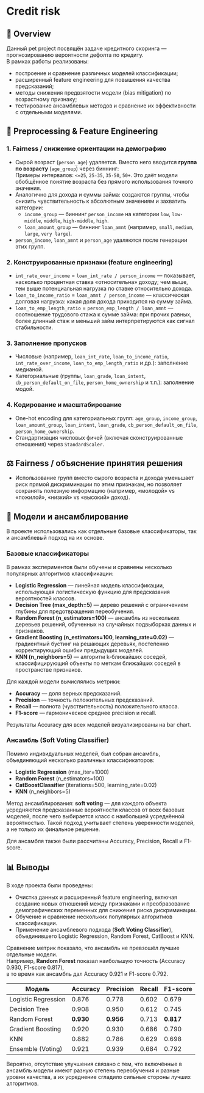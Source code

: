 # Credit risk

## 🧠 Overview

Данный pet project посвящён задаче кредитного скоринга — прогнозированию вероятности дефолта по кредиту.  
В рамках работы реализованы:
- построение и сравнение различных моделей классификации;
- расширенный feature engineering для повышения качества предсказаний;
- методы снижения предвзятости модели (bias mitigation) по возрастному признаку;
- тестирование ансамблевых методов и сравнение их эффективности с отдельными моделями.


## 🔧 Preprocessing & Feature Engineering

### 1. Fairness / снижение ориентации на демографию
- Сырой возраст (`person_age`) удаляется. Вместо него вводится **группа по возрасту** (`age_group`) через биннинг:  
  Примеры интервалов: `<=25`, `25-35`, `35-50`, `50+`. Это даёт модели обобщённое понятие возраста без прямого использования точного значения.  
- Аналогично для дохода и суммы займа: создаются группы, чтобы снизить чувствительность к абсолютным значениям и захватить категории:
  - `income_group` — биннинг `person_income` на категории `low`, `low-middle`, `middle`, `high-middle`, `high`.  
  - `loan_amount_group` — биннинг `loan_amnt` (например, `small`, `medium`, `large`, `very large`).  
- `person_income`, `loan_amnt` и `person_age` удаляются после генерации этих групп.

### 2. Конструированные признаки (feature engineering)
- `int_rate_over_income` = `loan_int_rate / person_income` — показывает, насколько процентная ставка «относительна» доходу; чем выше, тем выше потенциальная нагрузка по ставке относительно дохода.  
- `loan_to_income_ratio` = `loan_amnt / person_income` — классическая долговая нагрузка: какая доля дохода приходится на сумму займа.  
- `loan_to_emp_length_ratio` = `person_emp_length / loan_amnt` — соотношение трудового стажа к сумме займа: при прочих равных, более длинный стаж и меньший займ интерпретируются как сигнал стабильности.  

### 3. Заполнение пропусков
- Числовые (например, `loan_int_rate`, `loan_to_income_ratio`, `int_rate_over_income`, `loan_to_emp_length_ratio` и др.): заполнение медианой.  
- Категориальные (группы, `loan_grade`, `loan_intent`, `cb_person_default_on_file`, `person_home_ownership` и т.п.): заполнение модой.

### 4. Кодирование и масштабирование
- One-hot encoding для категориальных групп: `age_group`, `income_group`, `loan_amount_group`, `loan_intent`, `loan_grade`, `cb_person_default_on_file`, `person_home_ownership`.  
- Стандартизация числовых фичей (включая сконструированные отношения) через `StandardScaler`.

## ⚖️ Fairness / объяснение принятия решения

- Использование групп вместо сырого возраста и дохода уменьшает риск прямой дискриминации по этим признакам, но позволяет сохранять полезную информацию (например, «молодой» vs «пожилой», «низкий» vs «высокий» доход).  

## 🧪 Модели и ансамблирование

В проекте использовались как отдельные базовые классификаторы, так и ансамблевый подход на их основе.

### Базовые классификаторы

В рамках экспериментов были обучены и сравнены несколько популярных алгоритмов классификации:

- **Logistic Regression** — линейная модель классификации, использующая логистическую функцию для предсказания вероятностей классов.
- **Decision Tree (max_depth=5)** — дерево решений с ограничением глубины для предотвращения переобучения.
- **Random Forest (n_estimators=100)** — ансамбль из нескольких деревьев решений, обученных на случайных подвыборках данных и признаков.
- **Gradient Boosting (n_estimators=100, learning_rate=0.02)** — градиентный бустинг на решающих деревьях, постепенно корректирующий ошибки предыдущих моделей.
- **KNN (n_neighbors=5)** — алгоритм k-ближайших соседей, классифицирующий объекты по меткам ближайших соседей в пространстве признаков.

Для каждой модели вычислялись метрики:
- **Accuracy** — доля верных предсказаний.
- **Precision** — точность положительных предсказаний.
- **Recall** — полнота (чувствительность) положительного класса.
- **F1-score** — гармоническое среднее precision и recall.

Результаты Accuracy для всех моделей визуализированы на bar chart.

### Ансамбль (Soft Voting Classifier)

Помимо индивидуальных моделей, был собран ансамбль, объединяющий несколько различных классификаторов:

- **Logistic Regression** (max_iter=1000)
- **Random Forest** (n_estimators=100)
- **CatBoostClassifier** (iterations=500, learning_rate=0.02)
- **KNN** (n_neighbors=5)

Метод ансамблирования: **soft voting** — для каждого объекта усредняются предсказанные вероятности классов от всех базовых моделей, после чего выбирается класс с наибольшей усреднённой вероятностью. Такой подход учитывает степень уверенности моделей, а не только их финальное решение.

Для ансамбля также были рассчитаны Accuracy, Precision, Recall и F1-score.

## 📊 Выводы

В ходе проекта были проведены:
- Очистка данных и расширенный feature engineering, включая создание новых отношений между признаками и преобразование демографических переменных для снижения риска дискриминации.
- Обучение и сравнение нескольких популярных алгоритмов классификации.
- Применение ансамблевого подхода (**Soft Voting Classifier**), объединившего Logistic Regression, Random Forest, CatBoost и KNN.

Сравнение метрик показало, что ансамбль не превзошёл лучшие отдельные модели.  
Например, **Random Forest** показал наибольшую точность (Accuracy 0.930, F1-score 0.817),  
в то время как ансамбль дал Accuracy 0.921 и F1-score 0.792.  

| Модель              | Accuracy | Precision | Recall | F1-score |
|---------------------|----------|-----------|--------|----------|
| Logistic Regression | 0.876    | 0.778     | 0.602  | 0.679    |
| Decision Tree       | 0.908    | 0.950     | 0.612  | 0.745    |
| Random Forest       | **0.930**| **0.956** | 0.713  | **0.817**|
| Gradient Boosting   | 0.920    | 0.930     | 0.686  | 0.790    |
| KNN                 | 0.882    | 0.786     | 0.629  | 0.698    |
| Ensemble (Voting)   | 0.921    | 0.939     | 0.684  | 0.792    |

Вероятно, отсутствие улучшения связано с тем, что включённые в ансамбль модели имеют разную степень переобучения и разные уровни качества, а их усреднение сгладило сильные стороны лучших алгоритмов.

